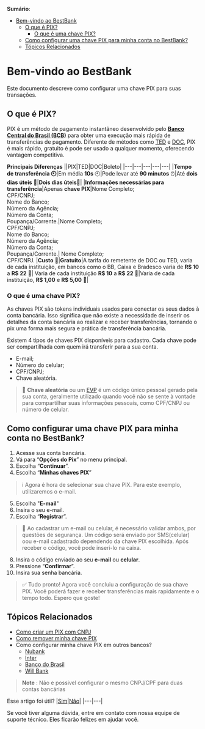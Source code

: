 
**Sumário**:

- [Bem-vindo ao BestBank](#bem-vindo-ao-bestbank)
  - [O que é PIX?](#o-que-é-pix)
    - [O que é uma chave PIX?](#o-que-é-uma-chave-pix)
  - [Como configurar uma chave PIX para minha conta no BestBank?](#como-configurar-uma-chave-pix-para-minha-conta-no-bestbank)
  - [Tópicos Relacionados](#tópicos-relacionados)

# Bem-vindo ao BestBank

Este documento descreve como configurar uma chave PIX para suas transações.

## O que é PIX?

PIX é um método de pagamento instantâneo desenvolvido pelo [**Banco Central do Brasil (BCB)**](https://www.bcb.gov.br) para obter uma execução mais rápida de transferências de pagamento.
Diferente de métodos como [TED](https://www.bcb.gov.br/acessoinformacao/perguntasfrequentes-respostas/faq_transferencias "Transferência Eletrônica Disponível") e [DOC](https://www.bcb.gov.br/acessoinformacao/perguntasfrequentes-respostas/faq_transferencias "Documento de Ordem de Crédito"), PIX é mais rápido, gratuito é pode ser usado a qualquer momento, oferecendo vantagem competitiva.

**Principais Diferenças**
||PIX|TED|DOC|Boleto|
|---|---|---|---|---|
|**Tempo de transferência :clock10:**|Em média **10s** :clock10:|Pode levar até **90 minutos** :alarm_clock:|Até **dois dias úteis** :calendar:|**Dois dias úteis**:calendar:|
|**Informações necessárias para transferência**|Apenas **chave PIX**|Nome Completo; <br> CPF/CNPJ;  <br> Nome do Banco;  <br>  Número da Agência; <br> Número da Conta; <br> Poupança/Corrente.|Nome Completo; <br> CPF/CNPJ;  <br> Nome do Banco;  <br>  Número da Agência; <br> Número da Conta; <br> Poupança/Corrente.| Nome Completo; <br> CPF/CNPJ.
|**Custo** :money_with_wings:|**Gratuito**|A tarifa do remetente de DOC ou TED, varia de cada instituição, em bancos como o BB, Caixa e Bradesco varia de **R$ 10** a **R$ 22** :money_with_wings:| Varia de cada instituição **R$ 10** a **R$ 22** :money_with_wings:|Varia de cada instituição, **R$ 1,00** e **R$ 5,00** :money_with_wings:|

### O que é uma chave PIX?

As chaves PIX são tokens individuais usados para conectar os seus dados à conta bancária. Isso significa que não existe a necessidade de inserir os detalhes da conta bancária ao realizar e receber transferências, tornando o pix uma forma mais segura e prática de transferência bancária.

Existem 4 tipos de chaves PIX disponíveis para cadastro. Cada chave pode ser compartilhada com quem irá transferir para a sua conta.

- E-mail;
- Número do celular;
- CPF/CNPJ;
- Chave aleatória.

> :blue_book: **Chave aleatória** ou um [EVP](https://www.bcb.gov.br/estabilidadefinanceira/perguntaserespostaspix "Endereço Virtual de Pagamento")  é um código único pessoal gerado pela sua conta, geralmente utilizado quando você não se sente à vontade para compartilhar suas informações pessoais, como CPF/CNPJ ou número de celular.

## Como configurar uma chave PIX para minha conta no BestBank?

1. Acesse sua conta bancária.
2. Vá para “**Opções do Pix**” no menu principal.
3. Escolha “**Continuar**”.
4. Escolha “**Minhas chaves PIX**”



> :information_source: Agora é hora de selecionar sua chave PIX. Para este exemplo, utilizaremos o e-mail.

5. Escolha "**E-mail**"
6. Insira o seu e-mail.
7. Escolha “**Registrar**”.

>:blue_book: Ao cadastrar um e-mail ou celular, é necessário validar ambos, por questões de segurança. Um código será enviado por SMS(celular) oou e-mail cadastrado dependendo da chave PIX escolhida. Após receber o código, você pode inseri-lo na caixa.

8. Insira o código enviado ao seu **e-mail** ou **celular**.
9. Pressione “**Confirmar**”.
10. Insira sua senha bancária.


 > :white_check_mark: Tudo pronto! Agora você concluiu a configuração de sua chave PIX. Você poderá fazer e receber transferências mais rapidamente e o tempo todo. Espero que goste! 



## Tópicos Relacionados

- [Como criar um PIX com CNPJ](teste)
- [Como remover minha chave PIX](teste)
- Como configurar minha chave PIX em outros bancos?
  - [Nubank](https://blog.nubank.com.br/como-transferir-pix-no-nubank/)
  - [Inter](https://www.bancointer.com.br/pix/)
  - [Banco do Brasil](https://www.bb.com.br/pbb/pagina-inicial/solucoes-digitais/como-fazer/cadastro-no-pix)
  - [Will Bank](https://ajuda.willbank.com.br/hc/pt-br/articles/4411334723348-Como-cadastro-uma-chave-Pix-#:~:text=Clique%20em%20"Cadastrar%20chave"%20e,"Cadastrar%20chave"%20e%2C%20prontinho)

> **Note**
> : Não e possivel configurar o mesmo CNPJ/CPF para duas contas bancárias

Esse artigo foi útil?
|[Sim](teste)|[Não](teste)|
|---|---|

Se você tiver alguma dúvida, entre em contato com nossa equipe de suporte técnico. Eles ficarão felizes em ajudar você.
